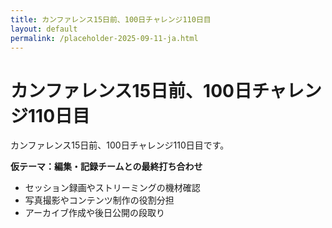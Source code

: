 ```yaml
---
title: カンファレンス15日前、100日チャレンジ110日目
layout: default
permalink: /placeholder-2025-09-11-ja.html
---
```


# カンファレンス15日前、100日チャレンジ110日目

カンファレンス15日前、100日チャレンジ110日目です。

**仮テーマ：編集・記録チームとの最終打ち合わせ**
- セッション録画やストリーミングの機材確認
- 写真撮影やコンテンツ制作の役割分担
- アーカイブ作成や後日公開の段取り